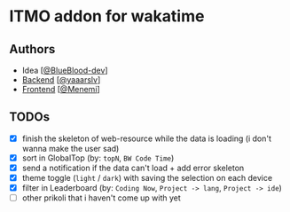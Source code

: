 # ITMO addon for wakatime

## Authors

- Idea [[@BlueBlood-dev](https://github.com/BlueBlood-dev)]
- [Backend](https://github.com/yaaarslv/WakaTime) [[@yaaarslv](https://github.com/yaaarslv)]
- [Frontend](https://github.com/Menemi/wakatime-addon) [[@Menemi](https://github.com/Menemi)]

## TODOs

- [x] finish the skeleton of web-resource while the data is loading (i don't wanna make the user sad)
- [x] sort in GlobalTop (by: `topN`, `BW Code Time`)
- [x] send a notification if the data can't load + add error skeleton
- [x] theme toggle (`light` / `dark`) with saving the selection on each device
- [x] filter in Leaderboard (by: `Coding Now`, `Project -> lang`, `Project -> ide`)
- [ ] other prikoli that i haven't come up with yet
